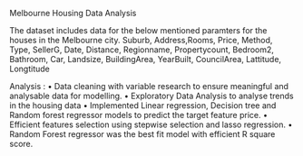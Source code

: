 Melbourne Housing Data Analysis

The dataset includes data for the below mentioned paramters for the houses in the Melbourne city.
Suburb, Address,Rooms, Price, Method, Type, SellerG, Date, Distance, Regionname, Propertycount, Bedroom2, Bathroom, Car, Landsize, BuildingArea, YearBuilt, CouncilArea, Lattitude, Longtitude


Analysis :
• Data cleaning with variable research to ensure meaningful and analysable data for modelling.
• Exploratory Data Analysis to analyse trends in the housing data
• Implemented Linear regression, Decision tree and Random forest regressor models to predict the target feature price.
• Efficient features selection using stepwise selection and lasso regression.
• Random Forest regressor was the best fit model with efficient R square score.
